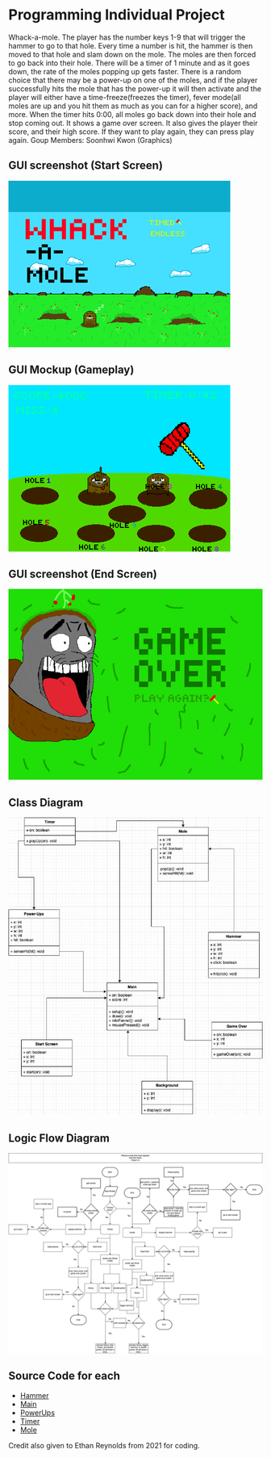 # Programming Individual Project
Whack-a-mole. The player has the number keys 1-9 that will trigger the hammer to go to that hole. Every time a number is hit, the hammer is then moved to that hole and slam down on the mole. The moles are then forced to go back into their hole. There will be a timer of 1 minute and as it goes down, the rate of the moles popping up gets faster. There is a random choice that there may be a power-up on one of the moles, and if the player successfully hits the mole that has the power-up it will then activate and the player will either have a time-freeze(freezes the timer), fever mode(all moles are up and you hit them as much as you can for a higher score), and more. When the timer hits 0:00, all moles go back down into their hole and stop coming out. It shows a game over screen. It also gives the player their score, and their high score. If they want to play again, they can press play again. 
Goup Members:
Soonhwi Kwon (Graphics) 

## GUI screenshot (Start Screen)
![Start Screen](https://github.com/Sun-Punks/ProgrammingProjectB3/blob/main/images/pixil-frame-0_1.png)


## GUI Mockup (Gameplay)
![Gameplay](https://github.com/Sun-Punks/ProgrammingProjectB3/blob/main/images/pixil-frame-0_3-1.png)

## GUI screenshot (End Screen)
![End Screen](https://github.com/Sun-Punks/ProgrammingProjectB3/blob/main/images/pixil-frame-0_2-1.png)


## Class Diagram
![Diagram](https://github.com/Sun-Punks/ProgrammingProjectB3/blob/main/images/Whack-A-MoleDiagram.jpg?raw=true)

## Logic Flow Diagram
![Diagram](https://github.com/Sun-Punks/ProgrammingProjectB3/blob/main/images/Untitled%20Diagram%20(2).jpg)

## Source Code for each
* [Hammer](https://github.com/Sun-Punks/ProgrammingProjectB3/blob/main/src/Hammer.pde)
* [Main](https://github.com/Sun-Punks/ProgrammingProjectB3/blob/main/src/Main.pde)
* [PowerUps](https://github.com/Sun-Punks/ProgrammingProjectB3/blob/main/src/PowerUps.pde)
* [Timer](https://github.com/Sun-Punks/ProgrammingProjectB3/blob/main/src/Timer.pde)
* [Mole](https://github.com/Sun-Punks/ProgrammingProjectB3/blob/main/src/Mole.pde)

Credit also given to Ethan Reynolds from 2021 for coding.
